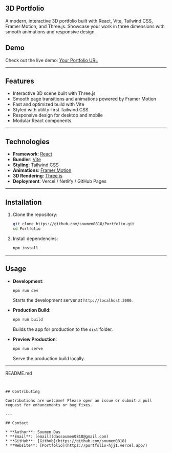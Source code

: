 ## 3D Portfolio

A modern, interactive 3D portfolio built with React, Vite, Tailwind CSS, Framer Motion, and Three.js. Showcase your work in three dimensions with smooth animations and responsive design.


## Demo

Check out the live demo: [Your Portfolio URL](https://portfolio-hjj1.vercel.app/)

---

## Features

* Interactive 3D scene built with Three.js
* Smooth page transitions and animations powered by Framer Motion
* Fast and optimized build with Vite
* Styled with utility-first Tailwind CSS
* Responsive design for desktop and mobile
* Modular React components

---

## Technologies

* **Framework**: [React](https://reactjs.org/)
* **Bundler**: [Vite](https://vitejs.dev/)
* **Styling**: [Tailwind CSS](https://tailwindcss.com/)
* **Animations**: [Framer Motion](https://www.framer.com/motion/)
* **3D Rendering**: [Three.js](https://threejs.org/)
* **Deployment**: Vercel / Netlify / GitHub Pages

---

## Installation

1. Clone the repository:

   ```bash
   git clone https://github.com/soumen0818/Portfolio.git
   cd Portfolio
   ```
2. Install dependencies:

   ```bash
   npm install
   ```

---

## Usage

* **Development**:

  ```bash
  npm run dev
  ```

  Starts the development server at `http://localhost:3000`.

* **Production Build**:

  ```bash
  npm run build
  ```

  Builds the app for production to the `dist` folder.

* **Preview Production**:

  ```bash
  npm run serve
  ```

  Serve the production build locally.

---
README.md
```


## Contributing

Contributions are welcome! Please open an issue or submit a pull request for enhancements or bug fixes.

---

## Contact

* **Author**: Soumen Das
* **Email**: [email](dassoumen0818@gmail.com)
* **GitHub**: [Github](https://github.com/soumen0818)
* **Website**: [Portfolio](https://portfolio-hjj1.vercel.app/)
